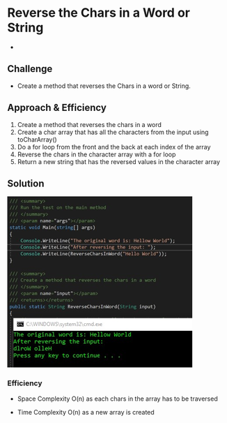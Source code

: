 # Reverse the Chars in a Word or String
- 

## Challenge
- Create a method that reverses the Chars in a word or String.

## Approach & Efficiency
1. Create a method that reverses the chars in a word
2. Create a char array that has all the characters from the input using toCharArray()
3. Do a for loop from the front and the back at each index of the array
4. Reverse the chars in the character array with a for loop
5. Return a new string that has the reversed values in the character array


## Solution
![Reverse Word](/Assets/ReverseWord.jpg)

### Efficiency
* Space Complexity
O(n) as each chars in the array has to be traversed

* Time Complexity
O(n) as a new array is created